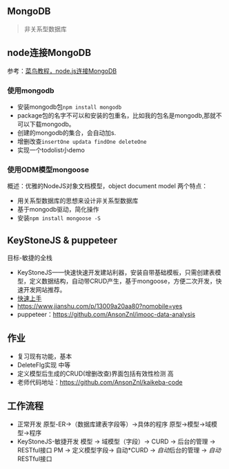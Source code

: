 ## MongoDB
> 非关系型数据库
## node连接MongoDB
参考：[菜鸟教程，node.js连接MongoDB](https://www.runoob.com/nodejs/nodejs-mongodb.html)
### 使用mongodb
- 安装mongodb包`npm install mongodb`
- package包的名字不可以和安装的包重名，比如我的包名是mongodb,那就不可以下载mongodb。
- 创建的mongodb的集合，会自动加s.
- 增删改查`insertOne updata findOne deleteOne`
- 实现一个todolist小demo
### 使用ODM模型mongoose
概述：优雅的NodeJS对象文档模型，object document model
两个特点：
- 用关系型数据库的思想来设计非关系型数据库
- 基于mongodb驱动，简化操作
- 安装`npm install mongoose -S`

## KeyStoneJS & puppeteer
目标-敏捷的全栈
- KeyStoneJS——快速快速开发建站利器，安装自带基础模板，只需创建表模型，定义数据结构，自动带CRUD产生，基于mongoose，方便二次开发，快速开发网站推荐。
- [快速上手](https://www.keystonejs.com/quick-start/)
- https://www.jianshu.com/p/13009a20aa80?nomobile=yes
- puppeteer：https://github.com/AnsonZnl/imooc-data-analysis


## 作业
- 复习现有功能，基本
- DeleteFlg实现 中等
- 定义模型后生成的CRUD(增删改查)界面包括有效性检测 高
- 老师代码地址：https://github.com/AnsonZnl/kaikeba-code
## 工作流程
- 正常开发
原型-ER->（数据库建表字段等）->具体的程序
原型->模型->域模型->程序
- KeyStoneJS-敏捷开发
模型 -> 域模型（字段）-> CURD -> 后台的管理 -> RESTful接口
PM -> 定义模型字段-> 自动*CURD -> *自动*后台的管理 -> *自动*RESTful接口

